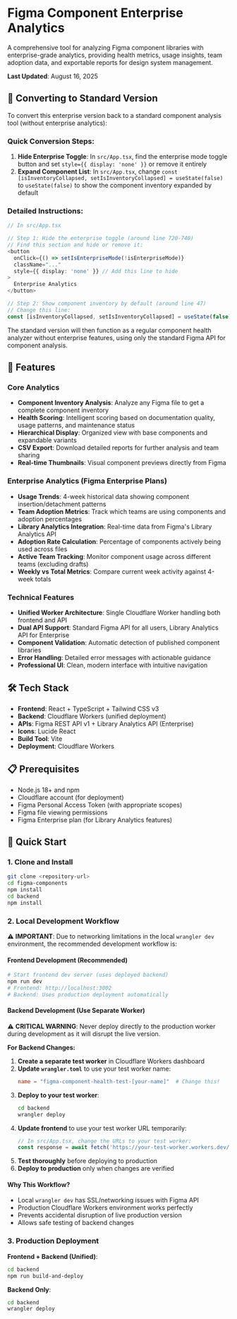 # Figma Component Enterprise Analytics

A comprehensive tool for analyzing Figma component libraries with enterprise-grade analytics, providing health metrics, usage insights, team adoption data, and exportable reports for design system management.

**Last Updated**: August 16, 2025

## 🔄 Converting to Standard Version

To convert this enterprise version back to a standard component analysis tool (without enterprise analytics):

### Quick Conversion Steps:
1. **Hide Enterprise Toggle**: In `src/App.tsx`, find the enterprise mode toggle button and set `style={{ display: 'none' }}` or remove it entirely
2. **Expand Component List**: In `src/App.tsx`, change `const [isInventoryCollapsed, setIsInventoryCollapsed] = useState(false)` to `useState(false)` to show the component inventory expanded by default

### Detailed Instructions:
```typescript
// In src/App.tsx

// Step 1: Hide the enterprise toggle (around line 720-740)
// Find this section and hide or remove it:
<button
  onClick={() => setIsEnterpriseMode(!isEnterpriseMode)}
  className="..."
  style={{ display: 'none' }} // Add this line to hide
>
  Enterprise Analytics
</button>

// Step 2: Show component inventory by default (around line 47)
// Change this line:
const [isInventoryCollapsed, setIsInventoryCollapsed] = useState(false); // Change true to false
```

The standard version will then function as a regular component health analyzer without enterprise features, using only the standard Figma API for component analysis.

## 🚀 Features

### Core Analytics
- **Component Inventory Analysis**: Analyze any Figma file to get a complete component inventory
- **Health Scoring**: Intelligent scoring based on documentation quality, usage patterns, and maintenance status
- **Hierarchical Display**: Organized view with base components and expandable variants
- **CSV Export**: Download detailed reports for further analysis and team sharing
- **Real-time Thumbnails**: Visual component previews directly from Figma

### Enterprise Analytics (Figma Enterprise Plans)
- **Usage Trends**: 4-week historical data showing component insertion/detachment patterns
- **Team Adoption Metrics**: Track which teams are using components and adoption percentages
- **Library Analytics Integration**: Real-time data from Figma's Library Analytics API
- **Adoption Rate Calculation**: Percentage of components actively being used across files
- **Active Team Tracking**: Monitor component usage across different teams (excluding drafts)
- **Weekly vs Total Metrics**: Compare current week activity against 4-week totals

### Technical Features
- **Unified Worker Architecture**: Single Cloudflare Worker handling both frontend and API
- **Dual API Support**: Standard Figma API for all users, Library Analytics API for Enterprise
- **Component Validation**: Automatic detection of published component libraries
- **Error Handling**: Detailed error messages with actionable guidance
- **Professional UI**: Clean, modern interface with intuitive navigation

## 🛠 Tech Stack

- **Frontend**: React + TypeScript + Tailwind CSS v3
- **Backend**: Cloudflare Workers (unified deployment)
- **APIs**: Figma REST API v1 + Library Analytics API (Enterprise)
- **Icons**: Lucide React
- **Build Tool**: Vite
- **Deployment**: Cloudflare Workers

## 📋 Prerequisites

- Node.js 18+ and npm
- Cloudflare account (for deployment)
- Figma Personal Access Token (with appropriate scopes)
- Figma file viewing permissions
- Figma Enterprise plan (for Library Analytics features)

## 🚀 Quick Start

### 1. Clone and Install

```bash
git clone <repository-url>
cd figma-components
npm install
cd backend
npm install
```

### 2. Local Development Workflow

⚠️ **IMPORTANT**: Due to networking limitations in the local `wrangler dev` environment, the recommended development workflow is:

#### Frontend Development (Recommended)
```bash
# Start frontend dev server (uses deployed backend)
npm run dev
# Frontend: http://localhost:3002
# Backend: Uses production deployment automatically
```

#### Backend Development (Use Separate Worker)
⚠️ **CRITICAL WARNING**: Never deploy directly to the production worker during development as it will disrupt the live version.

**For Backend Changes:**
1. **Create a separate test worker** in Cloudflare Workers dashboard
2. **Update `wrangler.toml`** to use your test worker name:
   ```toml
   name = "figma-component-health-test-[your-name]"  # Change this!
   ```
3. **Deploy to your test worker**:
   ```bash
   cd backend
   wrangler deploy
   ```
4. **Update frontend** to use your test worker URL temporarily:
   ```typescript
   // In src/App.tsx, change the URLs to your test worker:
   const response = await fetch('https://your-test-worker.workers.dev/api/analyze', {
   ```
5. **Test thoroughly** before deploying to production
6. **Deploy to production** only when changes are verified

#### Why This Workflow?
- Local `wrangler dev` has SSL/networking issues with Figma API
- Production Cloudflare Workers environment works perfectly
- Prevents accidental disruption of live production version
- Allows safe testing of backend changes

### 3. Production Deployment

**Frontend + Backend (Unified)**:
```bash
cd backend
npm run build-and-deploy
```

**Backend Only**:
```bash
cd backend
wrangler deploy
```
